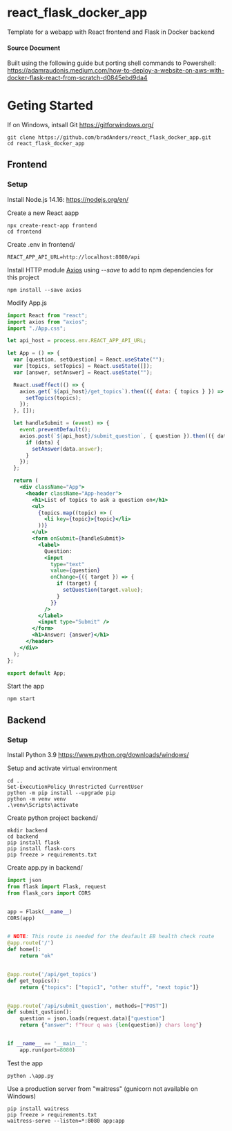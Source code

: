 # react_flask_docker_app
Template for a webapp with React frontend and Flask in Docker backend


#### Source Document

Built using the following guide but porting shell commands to Powershell: https://adamraudonis.medium.com/how-to-deploy-a-website-on-aws-with-docker-flask-react-from-scratch-d0845ebd9da4

# Geting Started

If on Windows, intsall Git https://gitforwindows.org/

```shell
git clone https://github.com/bradAnders/react_flask_docker_app.git
cd react_flask_docker_app
```

## Frontend

### Setup

Install Node.js 14.16: https://nodejs.org/en/

Create a new React aapp

```shell Windows
npx create-react-app frontend
cd frontend
```

Create .env in frontend/
```.env
REACT_APP_API_URL=http://localhost:8080/api
```

Install HTTP module [Axios](https://www.npmjs.com/package/axios) using *--save* to add to npm dependencies for this project

```shell
npm install --save axios
```
Modify App.js

```jsx
import React from "react";
import axios from "axios";
import "./App.css";

let api_host = process.env.REACT_APP_API_URL;

let App = () => {
  var [question, setQuestion] = React.useState("");
  var [topics, setTopics] = React.useState([]);
  var [answer, setAnswer] = React.useState("");

  React.useEffect(() => {
    axios.get(`${api_host}/get_topics`).then(({ data: { topics } }) => {
      setTopics(topics);
    });
  }, []);

  let handleSubmit = (event) => {
    event.preventDefault();
    axios.post(`${api_host}/submit_question`, { question }).then(({ data }) => {
      if (data) {
        setAnswer(data.answer);
      }
    });
  };

  return (
    <div className="App">
      <header className="App-header">
        <h1>List of topics to ask a question on</h1>
        <ul>
          {topics.map((topic) => (
            <li key={topic}>{topic}</li>
          ))}
        </ul>
        <form onSubmit={handleSubmit}>
          <label>
            Question:
            <input
              type="text"
              value={question}
              onChange={({ target }) => {
                if (target) {
                  setQuestion(target.value);
                }
              }}
            />
          </label>
          <input type="Submit" />
        </form>
        <h1>Answer: {answer}</h1>
      </header>
    </div>
  );
};

export default App;
```

Start the app

```shell
npm start
```

## Backend

### Setup

Install Python 3.9 https://www.python.org/downloads/windows/

Setup and activate virtual environment

```shell
cd ..
Set-ExecutionPolicy Unrestricted CurrentUser
python -m pip install --upgrade pip
python -m venv venv
.\venv\Scripts\activate
```

Create python project backend/

```shell
mkdir backend
cd backend
pip install flask
pip install flask-cors
pip freeze > requirements.txt
```

Create app.py in backend/

```python
import json
from flask import Flask, request
from flask_cors import CORS


app = Flask(__name__)
CORS(app)


# NOTE: This route is needed for the deafault EB health check route
@app.route('/')
def home():
    return "ok"


@app.route('/api/get_topics')
def get_topics():
    return {"topics": ["topic1", "other stuff", "next topic"]}


@app.route('/api/submit_question', methods=["POST"])
def submit_qustion():
    question = json.loads(request.data)["question"]
    return {"answer": f"Your q was {len(question)} chars long"}


if __name__ == '__main__':
    app.run(port=8080)
```

Test the app
```shell
python .\app.py
```

Use a production server from "waitress" (gunicorn not available on Windows)

```shell
pip install waitress
pip freeze > requirements.txt
waitress-serve --listen=*:8080 app:app 
```